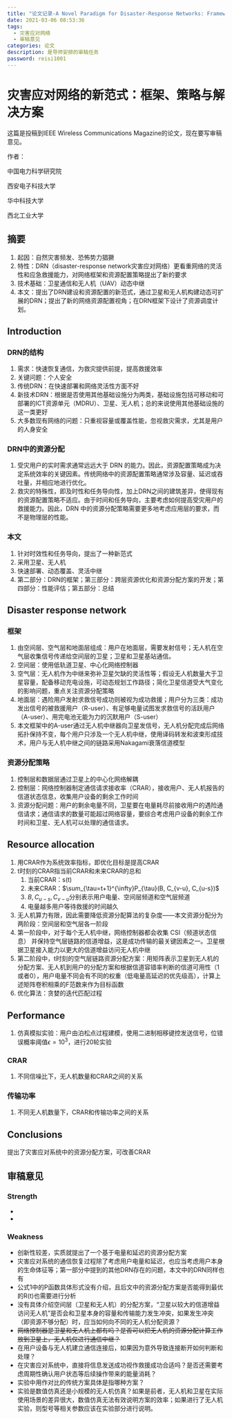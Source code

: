 ```yaml
---
title: "论文记录-A Novel Paradigm for Disaster-Response Networks: Framework, Strategy and Solution"
date: 2021-03-06 08:53:36
tags:
  - 灾害应对网络
  - 审稿意见
categories: 论文
description: 是导师安排的审稿任务
password: reisi1001
---
```

# 灾害应对网络的新范式：框架、策略与解决方案

这篇是投稿到IEEE Wireless Communications Magazine的论文，现在要写审稿意见。

作者：

中国电力科学研究院

西安电子科技大学

华中科技大学

西北工业大学

## 摘要

1. 起因：自然灾害频发、恐怖势力猖獗
2. 特性：DRN（disaster-response network灾害应对网络）更看重网络的灵活性和应急救援能力，对网络框架和资源配置策略提出了新的要求
3. 技术基础：卫星通信和无人机（UAV）动态中继
4. 本文：提出了DRN建设和资源配置的新范式，通过卫星和无人机构建动态可扩展的DRN；提出了新的网络资源配置视角；在DRN框架下设计了资源调度计划。

## Introduction

### DRN的结构

1. 需求：快速恢复通信，为救灾提供前提，提高救援效率
2. 关键问题：个人安全
3. 传统DRN：在快速部署和网络灵活性方面不好
4. 新技术DRN：根据是否使用其他基础设施分为两类，基础设施包括可移动和可部署的ICT资源单元（MDRU）、卫星、无人机；总的来说使用其他基础设施的这一类更好
5. 大多数现有网络的问题：只重视容量或覆盖性能，忽视救灾需求，尤其是用户的人身安全

### DRN中的资源分配

1. 受灾用户的实时需求通常远远大于 DRN 的能力。因此，资源配置策略成为决定系统效率的关键因素。传统网络中的资源配置策略通常涉及容量、延迟或吞吐量，并相应地进行优化。
2. 救灾的特殊性，即及时性和任务导向性，加上DRN之间的建筑差异，使得现有的资源配置策略不适应。由于时间和任务导向，主要考虑如何提高受灾用户的救援能力。因此，DRN 中的资源分配策略需要更多地考虑应用层的要求，而不是物理层的性能。

### 本文

1. 针对时效性和任务导向，提出了一种新范式
2. 采用卫星、无人机
3. 快速部署、动态覆盖、灵活中继
4. 第二部分：DRN的框架；第三部分：跨层资源优化和资源分配方案的开发；第四部分：性能评估；第五部分：总结

## Disaster response network

### 框架

1. 由空间层、空气层和地面层组成：用户在地面层，需要发射信号；无人机在空气层收集信号传递给空间层的卫星；卫星和卫星基站通信。
2. 空间层：使用低轨道卫星、中心化网络控制器
3. 空气层：无人机作为中继来弥补卫星欠缺的灵活性等；假设无人机数量大于卫星容量，配备移动充电设施，可动态规划工作路径；简化卫星信道受大气变化的影响问题，重点关注资源分配策略
4. 地面层：遇险用户发射求救信号成功则被视为成功救援；用户分为三类：成功发出信号的被救援用户（R-user）、有足够电量试图发求救信号的活跃用户（A-user）、用完电池无能为力的沉默用户（S-user）
5. 本文框架中的A-user通过无人机中继器向卫星发信号，无人机分配完成后网络拓扑保持不变，每个用户只涉及一个无人机中继，使用译码转发和波束形成技术，用户与无人机中继之间的链路采用Nakagami衰落信道模型

### 资源分配策略

1. 控制层和数据层通过卫星上的中心化网络解耦
2. 控制层：网络控制器制定通信请求接收率（CRAR），接收用户、无人机报告的信道状态信息，收集用户设备的剩余工作时间
3. 资源分配问题：用户的剩余电量不同，卫星要在电量耗尽前接收用户的遇险通信请求；通信请求的数量可能超过网络容量，要综合考虑用户设备的剩余工作时间和卫星、无人机可以处理的通信请求。

## Resource allocation

1. 用CRAR作为系统效率指标，即优化目标是提高CRAR
2. t时刻的CRAR指当前CRAR和未来CRAR的总和
   1. 当前CRAR：s(t)
   2. 未来CRAR：$\sum_{\tau=t+1}^{\infty}P_{\tau}(B, C_{v-u}, C_{u-s})$
   3. $B, C_{u-s},C_{v-u}$分别表示用户电量、空间层频道和空气层频道
   4. 电量越多用户等待救援的时间越久
3. 无人机算力有限，因此需要降低资源分配算法的复杂度——本文资源分配分为两阶段：空间层和空气层各一阶段
4. 第一阶段中，对于每个无人机中继，网络控制器都会收集 CSI（频道状态信息） 并保持空气层链路的信道增益，这是成功传输的最关键因素之一。卫星根据卫星接入能力以更大的信道增益访问无人机中继
5. 第二阶段中，t时刻的空气层链路资源分配方案：用矩阵表示卫星到无人机的分配方案、无人机到用户的分配方案和根据信道容错率判断的信道可用性（1或者0），用户电量不同会有不同的权重（低电量高延迟的优先级高），计算上述矩阵卷积相乘的F范数来作为目标函数
6. 优化算法：贪婪的迭代匹配过程

## Performance

1. 仿真模拟实验：用户由泊松点过程建模，使用二进制相移键控发送信号，位错误概率阈值$\epsilon=10^3$，进行20轮实验

### CRAR

1. 不同信噪比下，无人机数量和CRAR之间的关系

### 传输功率

1. 不同无人机数量下，CRAR和传输功率之间的关系

## Conclusions

提出了灾害应对系统中的资源分配方案，可改善CRAR

## 审稿意见

### Strength

+ 

+ 

### Weakness

- 创新性较差，实质就提出了一个基于电量和延迟的资源分配方案
- 灾害应对系统的通信恢复过程除了考虑用户电量和延迟，也应当考虑用户本身的生命体征等；第一部分中提到的其他DRN存在的问题，本文中的DRN同样也有
- 公式1中的P函数具体形式没有介绍，且后文中的资源分配方案是否能得到最优的R(t)也需要进行分析
- 没有具体介绍空间层（卫星和无人机）的分配方案，“卫星以较大的信道增益访问无人机”是否会和卫星本身的容量和传输能力发生冲突，如果发生冲突（即资源不够分配）时，应当如何向不同的无人机分配资源？
- ~~网络控制器是卫星和无人机上都有吗？是否可以把无人机的资源分配计算工作放到卫星上，无人机仅进行通信中继？~~
- 在用户设备与无人机建立通信连接后，如果因为意外导致连接断开如何判断和处理？
- 在灾害应对系统中，直接将信息发送成功视作救援成功合适吗？是否还需要考虑周期性确认用户状态等后续操作带来的能量消耗？
- 实验中用作对比的传统方案具体是指哪种方案？
- 实验是数值仿真还是小规模的无人机仿真？如果是前者，无人机和卫星在实际使用场景的差异很大，数值仿真无法有效说明方案的效率；如果进行了无人机实验，则型号等相关参数应该在实验部分进行说明。